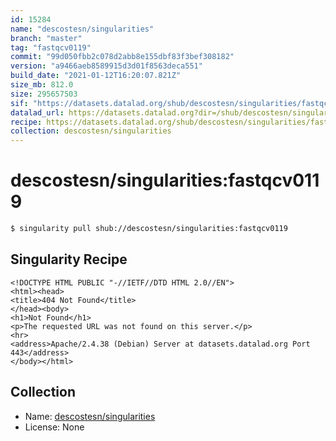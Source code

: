 ```yaml
---
id: 15284
name: "descostesn/singularities"
branch: "master"
tag: "fastqcv0119"
commit: "99d050fbb2c078d2abb8e155dbf83f3bef308182"
version: "a9466aeb8589915d3d01f8563deca551"
build_date: "2021-01-12T16:20:07.821Z"
size_mb: 812.0
size: 295657503
sif: "https://datasets.datalad.org/shub/descostesn/singularities/fastqcv0119/2021-01-12-99d050fb-a9466aeb/a9466aeb8589915d3d01f8563deca551.sif"
datalad_url: https://datasets.datalad.org?dir=/shub/descostesn/singularities/fastqcv0119/2021-01-12-99d050fb-a9466aeb/
recipe: https://datasets.datalad.org/shub/descostesn/singularities/fastqcv0119/2021-01-12-99d050fb-a9466aeb/Singularity
collection: descostesn/singularities
---
```


# descostesn/singularities:fastqcv0119

```bash
$ singularity pull shub://descostesn/singularities:fastqcv0119
```

## Singularity Recipe

```singularity
<!DOCTYPE HTML PUBLIC "-//IETF//DTD HTML 2.0//EN">
<html><head>
<title>404 Not Found</title>
</head><body>
<h1>Not Found</h1>
<p>The requested URL was not found on this server.</p>
<hr>
<address>Apache/2.4.38 (Debian) Server at datasets.datalad.org Port 443</address>
</body></html>
```

## Collection

 - Name: [descostesn/singularities](https://github.com/descostesn/singularities)
 - License: None

